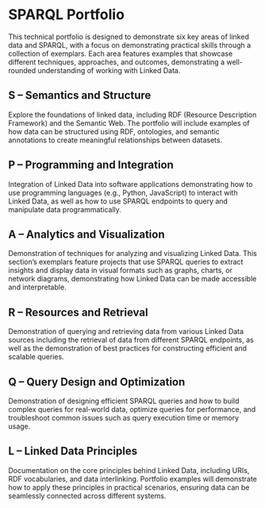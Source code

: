 # SPARQL Portfolio
This technical portfolio is designed to demonstrate six key areas of linked data and SPARQL, with a focus on demonstrating practical skills through a collection of exemplars. Each area features examples that showcase different techniques, approaches, and outcomes, demonstrating a well-rounded understanding of working with Linked Data.

## S – Semantics and Structure 
Explore the foundations of linked data, including RDF (Resource Description Framework) and the Semantic Web. The portfolio will include examples of how data can be structured using RDF, ontologies, and semantic annotations to create meaningful relationships between datasets.

## P – Programming and Integration 
Integration of Linked Data into software applications demonstrating how to use programming languages (e.g., Python, JavaScript) to interact with Linked Data, as well as how to use SPARQL endpoints to query and manipulate data programmatically.

## A – Analytics and Visualization 
Demonstration of techniques for analyzing and visualizing Linked Data. This section’s exemplars feature projects that use SPARQL queries to extract insights and display data in visual formats such as graphs, charts, or network diagrams, demonstrating how Linked Data can be made accessible and interpretable.

## R – Resources and Retrieval 
Demonstration of querying and retrieving data from various Linked Data sources including the retrieval of data from different SPARQL endpoints, as well as the demonstration of best practices for constructing efficient and scalable queries.

## Q – Query Design and Optimization 
Demonstration of designing efficient SPARQL queries and how to build complex queries for real-world data, optimize queries for performance, and troubleshoot common issues such as query execution time or memory usage.

## L – Linked Data Principles 
Documentation on the core principles behind Linked Data, including URIs, RDF vocabularies, and data interlinking. Portfolio examples will demonstrate how to apply these principles in practical scenarios, ensuring data can be seamlessly connected across different systems.



